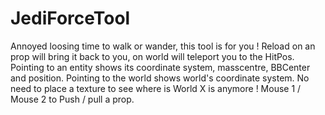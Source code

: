JediForceTool
=============
Annoyed loosing time to walk or wander, this tool is for you ! 
Reload on an prop will bring it back to you, on world will teleport you to the HitPos. Pointing to an entity shows its coordinate system, masscentre, BBCenter and position. Pointing to the world shows world's coordinate system. No need to place a texture to see where is World X is anymore ! Mouse 1 / Mouse 2 to Push / pull a prop.